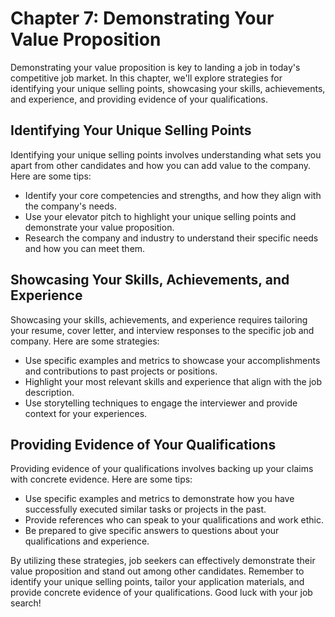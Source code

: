 Chapter 7: Demonstrating Your Value Proposition
===============================================

Demonstrating your value proposition is key to landing a job in today's competitive job market. In this chapter, we'll explore strategies for identifying your unique selling points, showcasing your skills, achievements, and experience, and providing evidence of your qualifications.

Identifying Your Unique Selling Points
--------------------------------------

Identifying your unique selling points involves understanding what sets you apart from other candidates and how you can add value to the company. Here are some tips:

* Identify your core competencies and strengths, and how they align with the company's needs.
* Use your elevator pitch to highlight your unique selling points and demonstrate your value proposition.
* Research the company and industry to understand their specific needs and how you can meet them.

Showcasing Your Skills, Achievements, and Experience
----------------------------------------------------

Showcasing your skills, achievements, and experience requires tailoring your resume, cover letter, and interview responses to the specific job and company. Here are some strategies:

* Use specific examples and metrics to showcase your accomplishments and contributions to past projects or positions.
* Highlight your most relevant skills and experience that align with the job description.
* Use storytelling techniques to engage the interviewer and provide context for your experiences.

Providing Evidence of Your Qualifications
-----------------------------------------

Providing evidence of your qualifications involves backing up your claims with concrete evidence. Here are some tips:

* Use specific examples and metrics to demonstrate how you have successfully executed similar tasks or projects in the past.
* Provide references who can speak to your qualifications and work ethic.
* Be prepared to give specific answers to questions about your qualifications and experience.

By utilizing these strategies, job seekers can effectively demonstrate their value proposition and stand out among other candidates. Remember to identify your unique selling points, tailor your application materials, and provide concrete evidence of your qualifications. Good luck with your job search!
